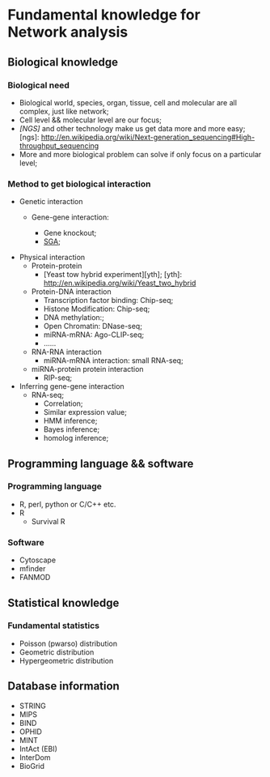 # Fundamental knowledge for Network analysis

## Biological knowledge

### Biological need

+ Biological world, species, organ, tissue, cell and molecular are all complex, just like network;
+ Cell level && molecular level are our focus;
+ _[NGS]_ and other technology make us get data more and more easy;
[ngs]: http://en.wikipedia.org/wiki/Next-generation_sequencing#High-throughput_sequencing
+ More and more biological problem can solve if only focus on a particular level;

### Method to get biological interaction

+ Genetic interaction

    + Gene-gene interaction:
 
        + Gene knockout;
        + [SGA][sga];

[sga]: http://en.wikipedia.org/wiki/Synthetic_genetic_array

+ Physical interaction
    + Protein-protein
        + [Yeast tow hybrid experiment][yth];
[yth]: http://en.wikipedia.org/wiki/Yeast_two_hybrid
    + Protein-DNA interaction
        + Transcription factor binding: Chip-seq;
        + Histone Modification: Chip-seq;
        + DNA methylation:;
        + Open Chromatin: DNase-seq;
        + miRNA-mRNA: Ago-CLIP-seq;
        + ......
    + RNA-RNA interaction
        + miRNA-mRNA interaction: small RNA-seq;
    + miRNA-protein protein interaction
        + RIP-seq;
+ Inferring gene-gene interaction
    + RNA-seq;
        + Correlation;
        + Similar expression value;
        + HMM inference;
        + Bayes inference;
        + homolog inference;

## Programming language && software
### Programming language
+ R, perl, python or C/C++ etc.
+ R
    + Survival R

### Software
+ Cytoscape
+ mfinder
+ FANMOD
 
## Statistical knowledge
### Fundamental statistics 
+ Poisson (pwarso) distribution
+ Geometric distribution
+ Hypergeometric distribution

## Database information
+ STRING
+ MIPS
+ BIND
+ OPHID
+ MINT
+ IntAct (EBI)
+ InterDom
+ BioGrid
